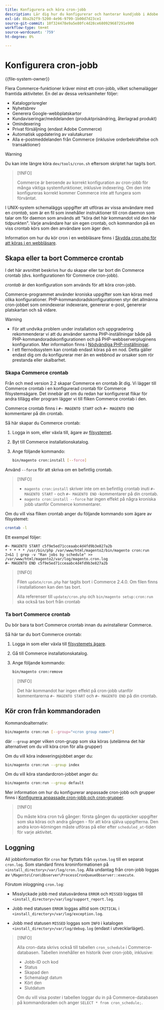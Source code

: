 ```yaml
---
title: Konfigurera och köra cron-jobb
description: Lär dig hur du konfigurerar och hanterar kundjobb i Adobe Commerce. Upptäck tekniker för schemaläggning, konfiguration och felsökning.
exl-id: 8ba2b2f9-5200-4e96-9799-1b00d7d23ce1
source-git-commit: 10f324478e9a5e80fc4d28ce680929687291e990
workflow-type: tm+mt
source-wordcount: '759'
ht-degree: 0%

---
```


# Konfigurera cron-jobb

{{file-system-owner}}

Flera Commerce-funktioner kräver minst ett cron-jobb, vilket schemalägger framtida aktiviteter. En del av dessa verksamheter följer:

- Katalogprisregler
- Nyhetsbrev
- Generera Google-webbplatskartor
- Kundaviseringar/meddelanden (produktprisändring, återlagrad produkt)
- Omindexering
- Privat försäljning (endast Adobe Commerce)
- Automatisk uppdatering av valutakurser
- Alla e-postmeddelanden från Commerce (inklusive orderbekräftelse och transaktioner)

>[!WARNING]
>
>Du kan inte längre köra `dev/tools/cron.sh` eftersom skriptet har tagits bort.

>[!INFO]
>
>Commerce är beroende av korrekt konfiguration av cron-jobb för många viktiga systemfunktioner, inklusive indexering. Om den inte konfigureras korrekt kommer Commerce inte att fungera som förväntat.

I UNIX-system schemaläggs uppgifter att utföras av vissa användare med en _crontab_, som är en fil som innehåller instruktioner till cron daemon som talar om för daemon som används att &quot;köra det här kommandot vid den här tidpunkten&quot;. Varje användare har sin egen crontab, och kommandon på en viss crontab körs som den användare som äger den.

Information om hur du kör cron i en webbläsare finns i [Skydda cron.php för att köras i en webbläsare](../security/secure-cron-php.md).

## Skapa eller ta bort Commerce crontab

I det här avsnittet beskrivs hur du skapar eller tar bort din Commerce crontab (dvs. konfigurationen för Commerce cron-jobb).

_crontab_ är den konfiguration som används för att köra cron-jobb.

Commerce-programmet använder kroniska uppgifter som kan köras med olika konfigurationer. PHP-kommandoradskonfigurationen styr det allmänna cron-jobbet som omindexerar indexerare, genererar e-post, genererar platskartan och så vidare.

>[!WARNING]
>
>- För att undvika problem under installation och uppgradering rekommenderar vi att du använder samma PHP-inställningar både på PHP-kommandoradskonfigurationen och på PHP-webbserverpluginens konfiguration. Mer information finns i [Nödvändiga PHP-inställningar](../../installation/prerequisites/php-settings.md).
>- I ett flernodssystem kan crontab endast köras på en nod. Detta gäller endast dig om du konfigurerar mer än en webbnod av orsaker som rör prestanda eller skalbarhet.

### Skapa Commerce crontab

Från och med version 2.2 skapar Commerce en crontab åt dig. Vi lägger till Commerce crontab i en konfigurerad crontab för Commerce filsystemsägare. Det innebär att om du redan har konfigurerat flikar för andra tillägg eller program lägger vi till fliken Commerce crontab i den.

Commerce crontab finns i `#~ MAGENTO START` och `#~ MAGENTO END` kommentarer på din crontab.

Så här skapar du Commerce crontab:

1. Logga in som, eller växla till, ägare av [filsystemet](../../installation/prerequisites/file-system/overview.md).
1. Byt till Commerce installationskatalog.
1. Ange följande kommando:

   ```bash
   bin/magento cron:install [--force]
   ```

Använd `--force` för att skriva om en befintlig crontab.

>[!INFO]
>
>- `magento cron:install` skriver inte om en befintlig crontab inuti `#~ MAGENTO START` - och `#~ MAGENTO END` -kommentarer på din crontab.
>- `magento cron:install --force` har ingen effekt på några kroniska jobb utanför Commerce kommentarer.

Om du vill visa fliken crontab anger du följande kommando som ägare av filsystemet:

```bash
crontab -l
```

Ett exempel följer:

```
#~ MAGENTO START c5f9e5ed71cceaabc4d4fd9b3e827a2b
* * * * * /usr/bin/php /var/www/html/magento2/bin/magento cron:run 2>&1 | grep -v "Ran jobs by schedule" >> /var/www/html/magento2/var/log/magento.cron.log
#~ MAGENTO END c5f9e5ed71cceaabc4d4fd9b3e827a2b
```

>[!INFO]
>
>Filen `update/cron.php` har tagits bort i Commerce 2.4.0. Om filen finns i installationen kan den tas bort.
>
>Alla referenser till `update/cron.php` och `bin/magento setup:cron:run` ska också tas bort från crontab

### Ta bort Commerce crontab

Du bör bara ta bort Commerce crontab innan du avinstallerar Commerce.

Så här tar du bort Commerce crontab:

1. Logga in som eller växla till [filsystemets ägare](../../installation/prerequisites/file-system/overview.md).
1. Gå till Commerce installationskatalog.
1. Ange följande kommando:

   ```bash
   bin/magento cron:remove
   ```

>[!INFO]
>
>Det här kommandot har ingen effekt på cron-jobb utanför kommentarerna `#~ MAGENTO START` och `#~ MAGENTO END` på din crontab.

## Kör cron från kommandoraden

Kommandoalternativ:

```bash
bin/magento cron:run [--group="<cron group name>"]
```

där `--group` anger vilken cron-grupp som ska köras (utelämna det här alternativet om du vill köra cron för alla grupper)

Om du vill köra indexeringsjobbet anger du:

```bash
bin/magento cron:run --group index
```

Om du vill köra standardcron-jobbet anger du:

```bash
bin/magento cron:run --group default
```

Mer information om hur du konfigurerar anpassade cron-jobb och grupper finns i [Konfigurera anpassade cron-jobb och cron-grupper](../cron/custom-cron.md).

>[!INFO]
>
>Du måste köra cron två gånger: första gången du upptäcker uppgifter som ska köras och andra gången - för att köra själva uppgifterna. Den andra kron-körningen måste utföras på eller efter `scheduled_at`-tiden för varje aktivitet.

## Loggning

All jobbinformation för `cron` har flyttats från `system.log` till en separat `cron.log`.
Som standard finns kroninformationen på `<install_directory>/var/log/cron.log`.
Alla undantag från cron-jobb loggas av `\Magento\Cron\Observer\ProcessCronQueueObserver::execute`.

Förutom inloggning `cron.log`:

- Misslyckade jobb med statusvärdena `ERROR` och `MISSED` loggas till `<install_directory>/var/log/support_report.log`.

- Jobb med statusen `ERROR` loggas alltid som `CRITICAL` i `<install_directory>/var/log/exception.log`.

- Jobb med statusen `MISSED` loggas som `INFO` i katalogen `<install_directory>/var/log/debug.log` (endast i utvecklarläget).

>[!INFO]
>
>Alla cron-data skrivs också till tabellen `cron_schedule` i Commerce-databasen. Tabellen innehåller en historik över cron-jobb, inklusive:
>
>- Jobb-ID och kod
>- Status
>- Skapad den
>- Schemalagt datum
>- Kört den
>- Slutdatum
>
>Om du vill visa poster i tabellen loggar du in på Commerce-databasen på kommandoraden och anger `SELECT * from cron_schedule;`.
